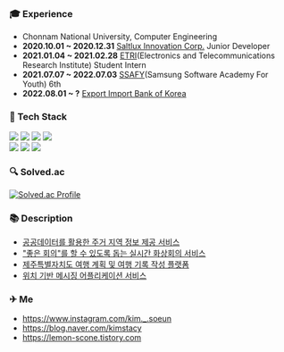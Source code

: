 ### 🎓 Experience
- Chonnam National University, Computer Engineering
- **2020.10.01 ~ 2020.12.31** [Saltlux Innovation Corp.](http://www.gjac.co.kr/cmm/main/mainPage.do) Junior Developer
- **2021.01.04 ~ 2021.02.28** [ETRI](https://www.etri.re.kr/kor/main/main.etri)(Electronics and Telecommunications Research Institute) Student Intern
- **2021.07.07 ~ 2022.07.03** [SSAFY](https://www.ssafy.com/ksp/jsp/swp/swpMain.jsp)(Samsung Software Academy For Youth) 6th
- **2022.08.01 ~ ?** [Export Import Bank of Korea](https://www.koreaexim.go.kr/index)
   
### 🎨 Tech Stack
<div>
  <img src="https://img.shields.io/badge/java-EC6813?style=for-the-badge&logo=java&logoColor=white">
  <img src="https://img.shields.io/badge/spring-6DB33F?style=for-the-badge&logo=spring&logoColor=white"> 
  <img src="https://img.shields.io/badge/jpa-00B14F?style=for-the-badge&logo=spring&logoColor=white"> 
  <img src="https://img.shields.io/badge/mysql-028CF0?style=for-the-badge&logo=mysql&logoColor=white"> 
  <br>
  <img src="https://img.shields.io/badge/vue.js-4FC08D?style=for-the-badge&logo=vue.js&logoColor=white"> 
  <img src="https://img.shields.io/badge/vuetify-1867C0?style=for-the-badge&logo=vue.js&logoColor=white"> 
  <img src="https://img.shields.io/badge/bootstrap-7952B3?style=for-the-badge&logo=vue.js&logoColor=white"> 
</div>
   
### 🔍 Solved.ac
[![Solved.ac Profile](http://mazassumnida.wtf/api/v2/generate_badge?boj=kimstacy1996)](https://solved.ac/kimstacy1996/)

### 📚 Description
- [공공데이터를 활용한 주거 지역 정보 제공 서비스](https://github.com/soeunstacykim/happy-house)
- ["좋은 회의"를 할 수 있도록 돕는 실시간 화상회의 서비스](https://github.com/soeunstacykim/beyond-meeting)
- [제주특별자치도 여행 계획 및 여행 기록 작성 플랫폼](https://github.com/soeunstacykim/jeju-planning)
- [위치 기반 메시징 어플리케이션 서비스](https://github.com/soeunstacykim/maum-sasuham)

### ✈ Me
- https://www.instagram.com/kim._.soeun
- https://blog.naver.com/kimstacy
- https://lemon-scone.tistory.com
